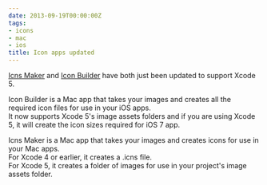 ```yaml
---
date: 2013-09-19T00:00:00Z
tags:
- icons
- mac
- ios
title: Icon apps updated
---
```


<a href="https://itunes.apple.com/au/app/icns-maker/id550942266?mt=12" target="_blank">Icns
Maker</a> and
<a href="https://itunes.apple.com/au/app/icon-builder/id552293482?mt=12" target="_blank">Icon
Builder</a> have both just been updated to support Xcode 5.

Icon Builder is a Mac app that takes your images and creates all the required
icon files for use in your iOS apps.\
It now supports Xcode 5's image assets folders and if you are using Xcode 5, it will
create the icon sizes required for iOS 7 app.

Icns Maker is a Mac app that takes your images and creates icons for use in your
Mac apps.\
For Xcode 4 or earlier, it creates a .icns file.\
For Xcode 5, it creates a folder of images for use in your project's image
assets folder.
